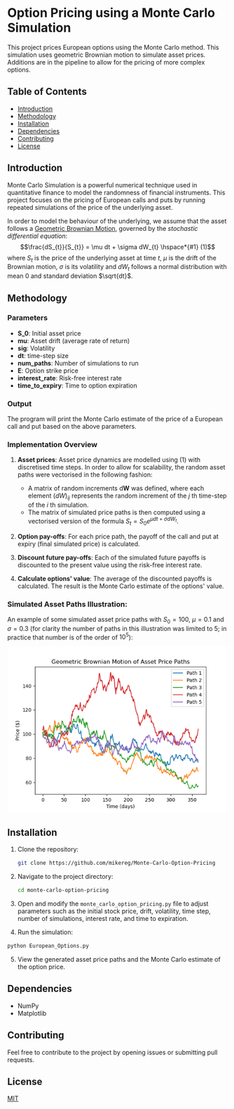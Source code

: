 ﻿

# Option Pricing using a Monte Carlo Simulation

This project prices European options using the Monte Carlo method.  This simulation uses geometric Brownian motion to simulate asset prices. Additions are in the pipeline to allow for the pricing of more complex options.

## Table of Contents
* [Introduction](#introduction) 
* [Methodology](#methodology) 
* [Installation](#installation) 
* [Dependencies](#dependencies)
* [Contributing](#contributing) 
* [License](#license) 

## Introduction

Monte Carlo Simulation is a powerful numerical technique used in quantitative finance to model the randomness of financial instruments. This project focuses on the pricing of European calls and puts by running repeated simulations of the price of the underlying asset.

In order to model the behaviour of the underlying, we assume that the asset follows a [Geometric Brownian Motion](https://en.wikipedia.org/wiki/Geometric_Brownian_motion), governed  by the *stochastic differential equation*: $$\frac{dS_{t}}{S_{t}} = \mu dt + \sigma dW_{t} \hspace*{#1} (1)$$ where $S_t$ is the price of the underlying asset at time $t$, $\mu$ is the drift of the Brownian motion, $\sigma$ is its volatility and $dW_{t}$ follows a normal distribution with mean $0$ and standard deviation $\sqrt{dt}$. 

## Methodology

### Parameters
* **S_0**: Initial asset price
* **mu**: Asset drift (average rate  of return)
* **sig**: Volatility
* **dt**: time-step size 
* **num_paths**: Number of simulations to run
* **E**: Option strike price
* **interest_rate**: Risk-free interest rate
* **time_to_expiry**: Time to option expiration

### Output
The program will print the  Monte Carlo estimate of the price of a European call and put based on the above parameters.

### Implementation Overview

1.  **Asset prices**: Asset price dynamics are modelled using $(1)$ with discretised time steps. In order to allow for scalability, the random asset paths were vectorised in the following fashion:
	* A matrix of random increments $\mathrm{d}\mathbf{W}$ was defined, where each element $(dW)_{ij}$ represents  the random increment  of the $j$ th time-step of the $i$ th simulation.
	* The matrix of simulated price paths is then computed using a vectorised version of the formula $S_t = S_{0}e^{\mu dt+\sigma dW_t}$.

2. **Option pay-offs**:  For each price path, the payoff of the call and put at expiry (final simulated price) is calculated.
3. **Discount future pay-offs**: Each of the simulated future payoffs is discounted to the present value using the risk-free interest rate.
4. **Calculate options' value**:  The average of the discounted payoffs is calculated. The result is the Monte Carlo estimate of the options' value.

### Simulated Asset Paths Illustration:
An example of some simulated asset price paths with $S_0 = 100$, $\mu = 0.1$ and $\sigma  = 0.3$ (for clarity the number of paths in this illustration was limited to 5; in practice that number is of the order of $10^{5}$):

![asset prices](images/asset_prices.png)

## Installation

1. Clone the repository:
	```bash
	git clone https://github.com/mikereg/Monte-Carlo-Option-Pricing
	```
2.  Navigate to the project directory:

	```bash
	cd monte-carlo-option-pricing
	```
3. Open and modify the `monte_carlo_option_pricing.py` file to adjust parameters such as the initial stock price, drift, volatility, time step, number of simulations, interest rate, and time to expiration.
    
4.  Run the simulation:

```bash
python European_Options.py
```

5.  View the generated asset price paths and the Monte Carlo estimate of the option price.

## Dependencies
* NumPy
* Matplotlib

## Contributing

Feel free to contribute to the project by opening issues or submitting pull requests.

## License
[MIT](https://choosealicense.com/licenses/mit/)

